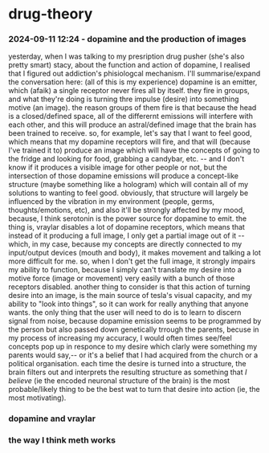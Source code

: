 # drug-theory

### 2024-09-11 12:24 - dopamine and the production of images

yesterday, when I was talking to my presription drug pusher (she's also pretty smart) stacy, about the function and action of dopamine, I realised that I figured out addiction's phisiologcal mechanism. I'll summarise/expand the conversation here: (all of this is my experience) dopamine is an emitter, which (afaik) a single receptor never fires all by itself. they fire in groups, and what they're doing is turning thre impulse (desire) into something motive (an image). the reason groups of them fire is that because the head is a closed/defined space, all of the differernt emissions will interfere with each other, and this will produce an astral/defined image that the brain has been trained to receive. so, for example, let's say that I want to feel good, which means that my dopamine receptors will fire, and that will (because I've trained it to) produce an image which will have the concepts of going to the fridge and looking for food, grabbing a candybar, etc. -- and I don't know if it produces a visible image for other people or not, but the intersection of those dopamine emissions will produce a concept-like structure (maybe something like a hologram) which will contain all of my solutions to wanting to feel good. obviously, that structure will largely be influenced by the vibration in my environment (people, germs, thoughts/emotions, etc), and also it'll be strongly affected by my mood, because, I think serotonin is the power source for dopamine to emit.
    the thing is, vraylar disables a lot of dopamine receptors, which means that instead of it producing a full image, I only get a partial image out of it -- which, in my case, because my concepts are directly connected to my input/output devices (mouth and body), it makes movement and talking a lot more difficult for me. so, when I don't get the full image, it strongly impairs my ability to function, because I simply can't translate my desire into a motive force (image or movement) very easily with a bunch of those receptors disabled.
another thing to consider is that this action of turning desire into an image, is the main source of tesla's visual capacity, and my ability to "look into things", so it can work for really anything that anyone wants. the only thing that the user will need to do is to learn to discern signal from noise, because dopamine emission seems to be programmed by the person but also passed down genetically trrough the parents, becuse in my process of increasing my accuracy, I would often times see/feel concepts pop up in responce to my desire which clarly were something my parents would say,-- or it's a belief that I had acquired from the church or a political organisation. each time the desire is turned into a structure, the brain filters out and interprets the resulting structure as something that *I believe* (ie the encoded neuronal structure of the brain) is the most probable/likely thing to be the best wat to turn that desire into action (ie, the most motivating).

### dopamine and vraylar
### the way I think meth works